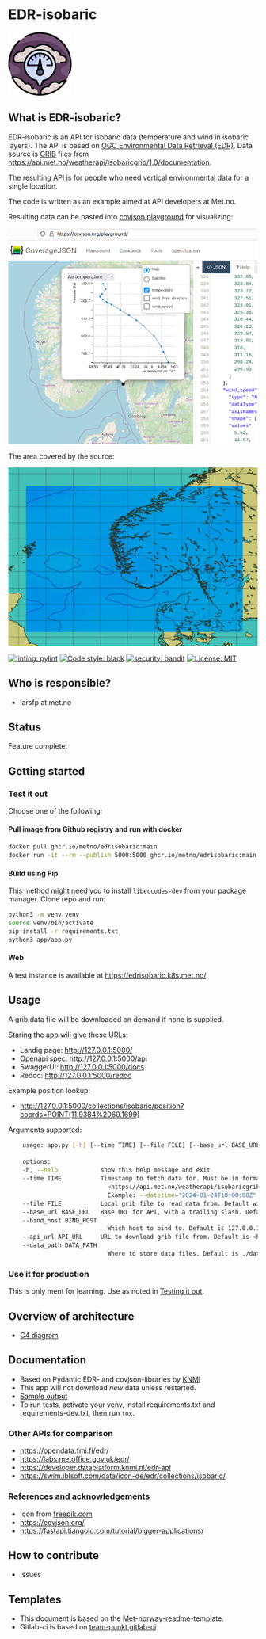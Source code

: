 # EDR-isobaric

![Logo](/img/pressure_9189764.png "Logo")

## What is EDR-isobaric?

EDR-isobaric is an API for isobaric data (temperature and wind in isobaric layers). The API is based on [OGC Environmental Data Retrieval (EDR)](https://ogcapi.ogc.org/edr/). Data source is [GRIB](https://en.wikipedia.org/wiki/GRIB) files from <https://api.met.no/weatherapi/isobaricgrib/1.0/documentation>.

The resulting API is for people who need vertical environmental data for a single location.

The code is written as an example aimed at API developers at Met.no.

Resulting data can be pasted into [covjson playground](https://covjson.org/playground) for visualizing:

![playground](/img/playground.png "playground")

The area covered by the source:

![playground](/img/extent.jpg "extent")

[![linting: pylint](https://img.shields.io/badge/linting-pylint-yellowgreen)](https://github.com/pylint-dev/pylint)
[![Code style: black](https://img.shields.io/badge/code%20style-black-000000.svg)](https://github.com/psf/black)
[![security: bandit](https://img.shields.io/badge/security-bandit-yellow.svg)](https://github.com/PyCQA/bandit)
[![License: MIT](https://img.shields.io/badge/License-MIT-yellow.svg)](https://github.com/metno/edrisobaric/blob/main/LICENSE)

## Who is responsible?

- larsfp at met.no

## Status

Feature complete.

## Getting started

### Test it out

Choose one of the following:

#### Pull image from Github registry and run with docker

```bash
docker pull ghcr.io/metno/edrisobaric:main
docker run -it --rm --publish 5000:5000 ghcr.io/metno/edrisobaric:main --bind_host 0.0.0.0
```

#### Build using Pip

This method might need you to install `libeccodes-dev` from your package manager. Clone repo and run:

```bash
python3 -m venv venv
source venv/bin/activate
pip install -r requirements.txt
python3 app/app.py
```

#### Web

A test instance is available at <https://edrisobaric.k8s.met.no/>.

## Usage

A grib data file will be downloaded on demand if none is supplied.

Staring the app will give these URLs:

- Landig page: <http://127.0.0.1:5000/>
- Openapi spec: <http://127.0.0.1:5000/api>
- SwaggerUI: <http://127.0.0.1:5000/docs>
- Redoc: <http://127.0.0.1:5000/redoc>

Example position lookup:

- <http://127.0.0.1:5000/collections/isobaric/position?coords=POINT(11.9384%2060.1699)>

Arguments supported:

```bash
    usage: app.py [-h] [--time TIME] [--file FILE] [--base_url BASE_URL] [--bind_host BIND_HOST] [--api_url API_URL] [--data_path DATA_PATH]

    options:
    -h, --help            show this help message and exit
    --time TIME           Timestamp to fetch data for. Must be in format 2024-01-24T18:00:00Z, where time matches an available production. See
                            <https://api.met.no/weatherapi/isobaricgrib/1.0/available.json?type=grib2> for available files. They are produced every 3rd hour.
                            Example: --datetime="2024-01-24T18:00:00Z"
    --file FILE           Local grib file to read data from. Default will fetch file from API.
    --base_url BASE_URL   Base URL for API, with a trailing slash. Default is http://localhost:5000/
    --bind_host BIND_HOST
                            Which host to bind to. Default is 127.0.0.1. Use 0.0.0.0 when running in container.
    --api_url API_URL     URL to download grib file from. Default is <https://api.met.no/weatherapi/isobaricgrib/1.0/grib2?area=southern_norway>.
    --data_path DATA_PATH
                            Where to store data files. Default is ./data
```

### Use it for production

This is only ment for learning. Use as noted in [Testing it out](#test-it-out).

## Overview of architecture

- [C4 diagram](docs/C4.md)

## Documentation

- Based on Pydantic EDR- and covjson-libraries by [KNMI](https://github.com/KNMI/)
- This app will not download _new_ data unless restarted.
- [Sample output](docs/Output.md)
- To run tests, activate your venv, install requirements.txt and requirements-dev.txt, then run `tox`.

### Other APIs for comparison

- <https://opendata.fmi.fi/edr/>
- <https://labs.metoffice.gov.uk/edr/>
- <https://developer.dataplatform.knmi.nl/edr-api>
- <https://swim.iblsoft.com/data/icon-de/edr/collections/isobaric/>

### References and acknowledgements

- Icon from [freepik.com](https://www.freepik.com/icon/pressure_9189764#fromView=search&term=air+preassure&track=ais&page=1&position=49&uuid=c5d25f23-4efd-4063-b6ec-2ab35db07d62)
- <https://covjson.org/>
- <https://fastapi.tiangolo.com/tutorial/bigger-applications/>

## How to contribute

- Issues

## Templates

- This document is based on the [Met-norway-readme](https://gitlab.met.no/maler/met-norway-readme)-template.
- Gitlab-ci is based on [team-punkt gitlab-ci](https://gitlab.met.no/team-punkt/gitlab-ci/config)

